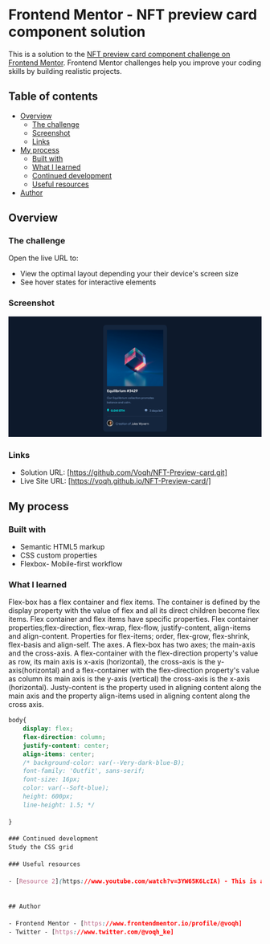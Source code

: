# Frontend Mentor - NFT preview card component solution

This is a solution to the [NFT preview card component challenge on Frontend Mentor](https://www.frontendmentor.io/challenges/nft-preview-card-component-SbdUL_w0U). Frontend Mentor challenges help you improve your coding skills by building realistic projects.

## Table of contents

- [Overview](#overview)
  - [The challenge](#the-challenge)
  - [Screenshot](#screenshot)
  - [Links](#links)
- [My process](#my-process)
  - [Built with](#built-with)
  - [What I learned](#what-i-learned)
  - [Continued development](#continued-development)
  - [Useful resources](#useful-resources)
- [Author](#author)

## Overview

### The challenge

Open the live URL to:

- View the optimal layout depending your their device's screen size
- See hover states for interactive elements

### Screenshot

![](images/Screenshot%20NFT%20preview%20card%20component.png)

### Links

- Solution URL: [https://github.com/Voqh/NFT-Preview-card.git]
- Live Site URL: [https://voqh.github.io/NFT-Preview-card/]

## My process

### Built with

- Semantic HTML5 markup
- CSS custom properties
- Flexbox- Mobile-first workflow

### What I learned

Flex-box has a flex container and flex items. The container is defined by the display property with the value of flex and all its direct children become flex items. Flex container and flex items have specific properties. Flex container properties;flex-direction, flex-wrap, flex-flow, justify-content, align-items and align-content. Properties for flex-items; order, flex-grow, flex-shrink, flex-basis and align-self.
The axes. A flex-box has two axes; the main-axis and the cross-axis. A flex-container with the flex-direction property's value as row, its main axis is x-axis (horizontal), the cross-axis is the y-axis(horizontal) and a flex-container with the flex-direction property's value as column its main axis is the y-axis (vertical) the cross-axis is the x-axis (horizontal). Justy-content is the property used in aligning content along the main axis and the property align-items
used in aligning content along the cross axis.

```css
body{
    display: flex;
    flex-direction: column;
    justify-content: center;
    align-items: center;
    /* background-color: var(--Very-dark-blue-B);
    font-family: 'Outfit', sans-serif;
    font-size: 16px;
    color: var(--Soft-blue);
    height: 600px;
    line-height: 1.5; */

}

### Continued development
Study the CSS grid

### Useful resources

- [Resource 2](https://www.youtube.com/watch?v=3YW65K6LcIA) - This is an amazing video which helped me finally understand CSS flex-box. I'd recommend it to anyone still learning this concept.


## Author

- Frontend Mentor - [https://www.frontendmentor.io/profile/@voqh]
- Twitter - [https://www.twitter.com/@voqh_ke]
```
